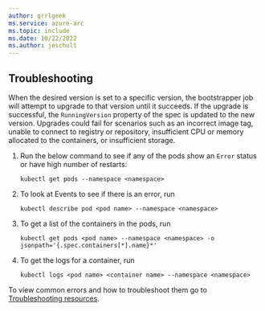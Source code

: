 ```yaml
---
author: grrlgeek
ms.service: azure-arc
ms.topic: include
ms.date: 10/22/2022
ms.author: jeschult
---
```


## Troubleshooting

When the desired version is set to a specific version, the bootstrapper job will attempt to upgrade to that version until it succeeds. If the upgrade is successful, the `RunningVersion` property of the spec is updated to the new version. Upgrades could fail for scenarios such as an incorrect image tag, unable to connect to registry or repository, insufficient CPU or memory allocated to the containers,  or insufficient storage.

1. Run the below command to see if any of the pods show an `Error` status or have high number of restarts:

   ```console
   kubectl get pods --namespace <namespace>
   ```
1. To look at Events to see if there is an error, run 

   ```console
   kubectl describe pod <pod name> --namespace <namespace>
   ```
1. To get a list of the containers in the pods, run 

   ```console 
   kubectl get pods <pod name> --namespace <namespace> -o jsonpath='{.spec.containers[*].name}*'
   ```
1. To get the logs for a container, run  

   ```console
   kubectl logs <pod name> <container name> --namespace <namespace>
   ```

To view common errors and how to troubleshoot them go to [Troubleshooting resources](..\troubleshoot-guide.md). 